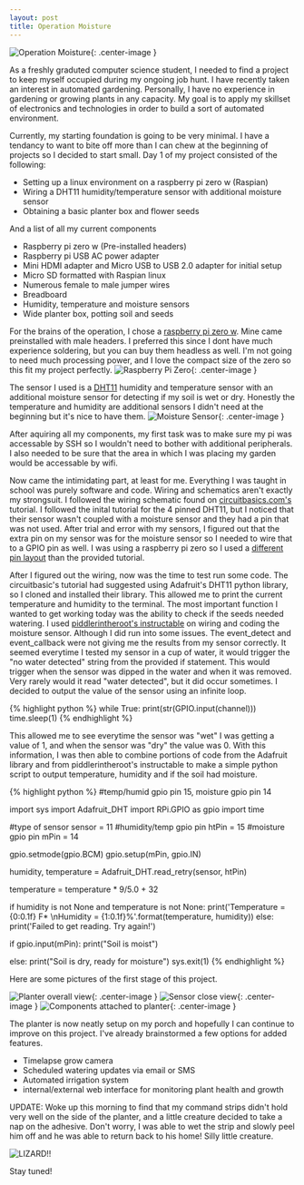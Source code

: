 ```yaml
---
layout: post
title: Operation Moisture
---
```


![Operation Moisture](/images/moisture.png){: .center-image }

As a freshly graduted computer science student, I needed to find a project to keep myself occupied during my ongoing job hunt. I have recently taken an interest in automated gardening. Personally, I have no experience in gardening or growing plants in any capacity. My goal is to apply my skillset of electronics and technologies in order to build a sort of automated environment.
<!--more-->
Currently, my starting foundation is going to be very minimal. I have a tendancy to want to bite off more than I can chew at the beginning of projects so I decided to start small. Day 1 of my project consisted of the following:

* Setting up a linux environment on a raspberry pi zero w (Raspian)
* Wiring a DHT11 humidity/temperature sensor with additional moisture sensor
* Obtaining a basic planter box and flower seeds

And a list of all my current components
* Raspberry pi zero w (Pre-installed headers)
* Raspberry pi USB AC power adapter
* Mini HDMI adapter and Micro USB to USB 2.0 adapter for initial setup 
* Micro SD formatted with Raspian linux
* Numerous female to male jumper wires
* Breadboard
* Humidity, temperature and moisture sensors
* Wide planter box, potting soil and seeds

For the brains of the operation, I chose a [raspberry pi zero w](https://www.raspberrypi.org/products/raspberry-pi-zero-w/). Mine came preinstalled with male headers. I preferred this since I dont have much experience soldering, but you can buy them headless as well. I'm not going to need much processing power, and I love the compact size of the zero so this fit my project perfectly.
![Raspberry Pi Zero](/images/operationMoisture/rpi_hand.png){: .center-image }

The sensor I used is a [DHT11](https://www.osepp.com/electronic-modules/sensor-modules/71-humidity-moisture-breakout) humidity and temperature sensor with an additional moisture sensor for detecting if my soil is wet or dry. Honestly the temperature and humidity are additional sensors I didn't need at the beginning but it's nice to have them.
![Moisture Sensor](/images/moistureSensor.jpg){: .center-image }

After aquiring all my components, my first task was to make sure my pi was accessable by SSH so I wouldn't need to bother with additional peripherals. I also needed to be sure that the area in which I was placing my garden would be accessable by wifi. 

Now came the intimidating part, at least for me. Everything I was taught in school was purely software and code. Wiring and schematics aren't exactly my strongsuit. I followed the wiring schematic found on [circuitbasics.com's](http://www.circuitbasics.com/how-to-set-up-the-dht11-humidity-sensor-on-the-raspberry-pi/) tutorial. I followed the inital tutorial for the 4 pinned DHT11, but I noticed that their sensor wasn't coupled with a moisture sensor and they had a pin that was not used. After trial and error with my sensors, I figured out that the extra pin on my sensor was for the moisture sensor so I needed to wire that to a GPIO pin as well. I was using a raspberry pi zero so I used a [different pin layout](https://www.raspberrypi-spy.co.uk/wp-content/uploads/2012/06/Raspberry-Pi-GPIO-Layout-Model-B-Plus-rotated-2700x900.png) than the provided tutorial.

After I figured out the wiring, now was the time to test run some code. The circuitbasic's tutorial had suggested using Adafruit's DHT11 python library, so I cloned and installed their library. This allowed me to print the current temperature and humidity to the terminal. The most important function I wanted to get working today was the ability to check if the seeds needed watering. I used [piddlerintheroot's instructable](https://www.instructables.com/id/Soil-Moisture-Sensor-Raspberry-Pi/) on wiring and coding the moisture sensor. Although I did run into some issues. The event_detect and event_callback were not giving me the results from my sensor correctly. It seemed everytime I tested my sensor in a cup of water, it would trigger the "no water detected" string from the provided if statement. This would trigger when the sensor was dipped in the water and when it was removed. Very rarely would it read "water detected", but it did occur sometimes. I decided to output the value of the sensor using an infinite loop.

{% highlight python %}
while True:
        print(str(GPIO.input(channel)))
        time.sleep(1)
{% endhighlight %}

This allowed me to see everytime the sensor was "wet" I was getting a value of 1, and when the sensor was "dry" the value was 0. With this information, I was then able to combine portions of code from the Adafruit library and from piddlerintheroot's instructable to make a simple python script to output temperature, humidity and if the soil had moisture.

{% highlight python %}
#temp/humid gpio pin 15, moisture gpio pin 14

import sys
import Adafruit_DHT
import RPi.GPIO as gpio
import time

#type of sensor
sensor = 11
#humidity/temp gpio pin
htPin = 15
#moisture gpio pin
mPin = 14

gpio.setmode(gpio.BCM)
gpio.setup(mPin, gpio.IN)

humidity, temperature = Adafruit_DHT.read_retry(sensor, htPin)

temperature = temperature * 9/5.0 + 32

if humidity is not None and temperature is not None:
    print('Temperature = {0:0.1f} F* \nHumidity    = {1:0.1f}%'.format(temperature, humidity))
else:
    print('Failed to get reading. Try again!')

if gpio.input(mPin):
    print("Soil is moist")

else:
    print("Soil is dry, ready for moisture")
    sys.exit(1)
{% endhighlight %}

Here are some pictures of the first stage of this project.

![Planter overall view](/images/operationMoisture/small_IMG_20190805_151924.jpg){: .center-image }
![Sensor close view](/images/operationMoisture/small_MVIMG_20190805_151929.jpg){: .center-image }
![Components attached to planter](/images/operationMoisture/small_MVIMG_20190805_151938.jpg){: .center-image }


The planter is now neatly setup on my porch and hopefully I can continue to improve on this project. I've already brainstormed a few options for added features.
* Timelapse grow camera
* Scheduled watering updates via email or SMS
* Automated irrigation system
* internal/external web interface for monitoring plant health and growth

UPDATE: Woke up this morning to find that my command strips didn't hold very well on the side of the planter, and a little creature decided to take a nap on the adhesive. Don't worry, I was able to wet the strip and slowly peel him off and he was able to return back to his home! Silly little creature.

![LIZARD!!](/images/operationMoisture/small_IMG_20190805_150559.jpg)

Stay tuned!